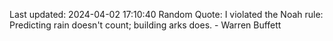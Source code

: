 Last updated: 2024-04-02 17:10:40
Random Quote: I violated the Noah rule: Predicting rain doesn't count; building arks does. - Warren Buffett